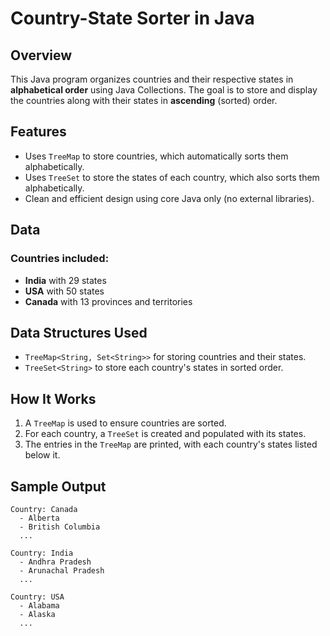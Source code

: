 # Country-State Sorter in Java

## Overview

This Java program organizes countries and their respective states in **alphabetical order** using Java Collections. The goal is to store and display the countries along with their states in **ascending** (sorted) order.

## Features

- Uses `TreeMap` to store countries, which automatically sorts them alphabetically.
- Uses `TreeSet` to store the states of each country, which also sorts them alphabetically.
- Clean and efficient design using core Java only (no external libraries).

## Data

### Countries included:

- **India** with 29 states
- **USA** with 50 states
- **Canada** with 13 provinces and territories

## Data Structures Used

- `TreeMap<String, Set<String>>` for storing countries and their states.
- `TreeSet<String>` to store each country's states in sorted order.

## How It Works

1. A `TreeMap` is used to ensure countries are sorted.
2. For each country, a `TreeSet` is created and populated with its states.
3. The entries in the `TreeMap` are printed, with each country's states listed below it.

## Sample Output

```
Country: Canada
  - Alberta
  - British Columbia
  ...

Country: India
  - Andhra Pradesh
  - Arunachal Pradesh
  ...

Country: USA
  - Alabama
  - Alaska
  ...
```
 